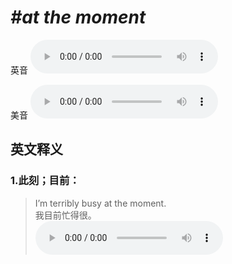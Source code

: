 # ***\#at the moment*** 
英音
<audio src="./media/at the moment1_AAC.aac" controls="controls"></audio>

美音
<audio src="./media/at the moment2_AAC.aac" controls="controls"></audio>



  

英文释义
---
### 1.**此刻；目前：**  

 > I’m terribly busy at the moment.   
 > 我目前忙得很。    
<audio src="./media/moment-2.aac" controls="controls"></audio>



